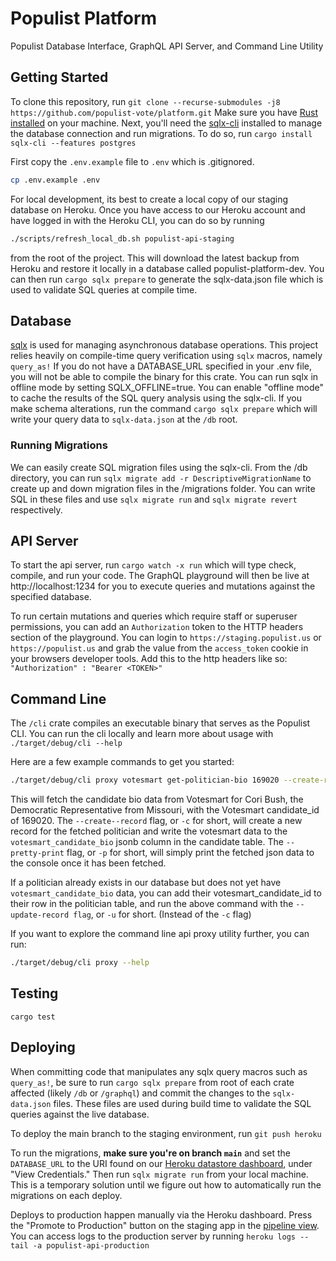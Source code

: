# Populist Platform

Populist Database Interface, GraphQL API Server, and Command Line Utility

## Getting Started

To clone this repository, run `git clone --recurse-submodules -j8 https://github.com/populist-vote/platform.git`
Make sure you have [Rust installed] on your machine. Next, you'll need the [sqlx-cli] installed to manage the database connection and run migrations. To do so, run `cargo install sqlx-cli --features postgres`

First copy the `.env.example` file to `.env` which is .gitignored.  
```bash
cp .env.example .env
```
For local development, its best to create a local copy of our staging database on Heroku. Once you have access to our Heroku account and have logged in with the Heroku CLI, you can do so by running 
```bash
./scripts/refresh_local_db.sh populist-api-staging
``` 
from the root of the project. This will download the latest backup from Heroku and restore it locally in a database called populist-platform-dev. You can then run `cargo sqlx prepare` to generate the sqlx-data.json file which is used to validate SQL queries at compile time.

## Database

[sqlx] is used for managing asynchronous database operations. This project relies heavily on compile-time query verification using `sqlx` macros, namely `query_as!` If you do not have a DATABASE_URL specified in your .env file, you will not be able to compile the binary for this crate. You can run sqlx in offline mode by setting SQLX_OFFLINE=true. You can enable "offline mode" to cache the results of the SQL query analysis using the sqlx-cli. If you make schema alterations, run the command `cargo sqlx prepare` which will write your query data to `sqlx-data.json` at the `/db` root.

### Running Migrations
We can easily create SQL migration files using the sqlx-cli.  From the /db directory, you can run `sqlx migrate add -r DescriptiveMigrationName` to create up and down migration files in the /migrations folder.  You can write SQL in these files and use `sqlx migrate run` and `sqlx migrate revert` respectively.

## API Server

To start the api server, run `cargo watch -x run` which will type check, compile, and run your code. The GraphQL playground will then be live at http://localhost:1234 for you to execute queries and mutations against the specified database.

To run certain mutations and queries which require staff or superuser permissions, you can add an `Authorization` token to the HTTP headers section of the playground. You can login to `https://staging.populist.us` or `https://populist.us` and grab the value from the `access_token` cookie in your browsers developer tools. Add this to the http headers like so: `"Authorization" : "Bearer <TOKEN>"`

## Command Line

The `/cli` crate compiles an executable binary that serves as the Populist CLI. You can run the cli locally and learn more about usage with `./target/debug/cli --help`

Here are a few example commands to get you started:

```bash
./target/debug/cli proxy votesmart get-politician-bio 169020 --create-record --pretty-print
```

This will fetch the candidate bio data from Votesmart for Cori Bush, the Democratic Representative from Missouri, with the Votesmart candidate_id of 169020. The `--create--record` flag, or `-c` for short, will create a new record for the fetched politician and write the votesmart data to the `votesmart_candidate_bio` jsonb column in the candidate table. The `--pretty-print` flag, or `-p` for short, will simply print the fetched json data to the console once it has been fetched.

If a politician already exists in our database but does not yet have `votesmart_candidate_bio` data, you can add their votesmart_candidate_id to their row in the politician table, and run the above command with the `--update-record flag`, or `-u` for short. (Instead of the `-c` flag)

If you want to explore the command line api proxy utility further, you can run:

```bash
./target/debug/cli proxy --help
```

## Testing

`cargo test`

## Deploying

When committing code that manipulates any sqlx query macros such as `query_as!`,
be sure to run `cargo sqlx prepare` from root of each crate affected (likely `/db` or `/graphql`) and commit the changes to the `sqlx-data.json` files.  These files are used during build time to validate the SQL queries against the live database.

To deploy the main branch to the staging environment, run `git push heroku`

To run the migrations, **make sure you're on branch `main`** and set the `DATABASE_URL` to the URI found on our [Heroku datastore dashboard], under "View Credentials." Then run `sqlx migrate run` from your local machine. This is a temporary solution until we figure out how to automatically run the migrations on each deploy.

Deploys to production happen manually via the Heroku dashboard. Press the "Promote to Production" button on the staging app in the [pipeline view]. You can access logs to the production server by running `heroku logs --tail -a populist-api-production`

[rust installed]: https://www.rust-lang.org/tools/install
[sqlx-cli]: https://crates.io/crates/sqlx-cli
[sqlx]: https://crates.io/crates/sqlx
[heroku datastore dashboard]: https://data.heroku.com/datastores/35cb347f-6fb1-488f-8f21-02bbd726f5a8#administration
[pipeline view]: https://dashboard.heroku.com/pipelines/3ce13ae5-d2aa-4522-b513-3b3ba0e6f179
